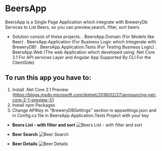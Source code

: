 # BeersApp
BeersApp is a Single Page Application which integrate with BreweryDb Services to List Beers, so you can preview,search, filter, sort beers
- Solution consist of these projects:
	. BeersApp.Domain (For Models like Beer)
	. BeersApp.Application (For Business Logic which Integerate with BreweryDB)
	. BeersApp.Application.Tests (For Testing Business Logic)
	. BeersApp.Web (The web Application which developed using .Net Core 2.1 For API services Layer and Angular App Supported By CLI For the ClientSide)

## To run this app you have to:
1. Install .Net Core 2.1 Preview (https://blogs.msdn.microsoft.com/dotnet/2018/02/27/announcing-net-core-2-1-preview-1/)
2. Install npm Packages
3. Change APIKey in "BreweryDBSettings" section in appsettings.json and in Config.cs file in BeersApp.Application.Tests Project with your key 

* **Beers List - with filter and sort**
![Beers List - with filter and sort](https://drive.google.com/uc?id=1p9sJdgIvjoOTg0VdYVZTkzPT1OEoJxOY)

* **Beer Search**
![Beer Search](https://drive.google.com/uc?id=1IsMVx70Z0IWXbgXpC88xOMdFgSz7wrAn)

* **Beer Details**
![Beer Details](https://drive.google.com/uc?id=1_UydDYEdkdXzPiECxfOIDbqB43UYRUdP)